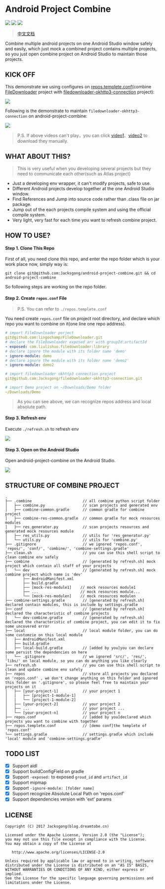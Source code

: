 # Android Project Combine

![](https://img.shields.io/badge/combine-project-origin.svg)
![](https://img.shields.io/badge/combine-safely-green.svg)
![](https://img.shields.io/badge/combine-easily-green.svg)

> [中文文档](https://github.com/Jacksgong/android-project-combine/blob/master/README-ZH.md)

Combine multiple android projects on one Android Studio window safely and easily, which just mock a combined project contains multiple projects, so you just open combine project on Android Studio to maintain those projects.

## KICK OFF

This demonstrate we using configures on [repos.templete.conf](https://github.com/Jacksgong/android-project-combine/blob/master/repos.templete.conf)(combine [FileDownloader](https://github.com/lingochamp/FileDownloader) project with [filedownloader-okhttp3-connection](https://github.com/Jacksgong/filedownloader-okhttp3-connection) project):

![](https://github.com/Jacksgong/arts/raw/master/android-project-combine/simple-use-en.gif)

Following is the demonstrate to maintain `filedownloader-okhttp3-connection` on android-project-combine:

![](https://github.com/Jacksgong/arts/raw/master/android-project-combine/maintain-en.gif)

> P.S. If above videos can't play，you can click [video1](https://github.com/Jacksgong/arts/raw/master/android-project-combine/simple-use-en.mp4)、[video2](https://github.com/Jacksgong/arts/raw/master/android-project-combine/maintain-en.mp4) to download they manually.

## WHAT ABOUT THIS?

> This is very useful when you developing several projects but they need to communicate each other(such as Atlas project)

- Just a developing env wrapper, it can't modify projects, safe to use.
- Different Android projects develop together at the one Android Studio window.
- Find References and Jump into source code rather than .class file on jar package.
- Jump out of the each projects compile system and using the official compile system.
- Very light, very fast for each time you want to refresh combine project.

## HOW TO USE?

#### Step 1. Clone This Repo

First of all, you need clone this repo, and enter the repo folder which is your work place now, simply way is:

```shell
git clone git@github.com:Jacksgong/android-project-combine.git && cd android-project-combine
```

So following steps are working on the repo folder.

#### Step 2. Create `repos.conf` File

> P.S. You can refer to `./repos.templete.conf`

You need create `repos.conf` file on project root directory, and declare which repo you want to combine on it(one line one repo address).

```yml
# import FileDownloader porject
git@github.com:lingochamp/FileDownloader.git
# declare the FileDownloader exposed arr with groupId:artifactId
- exposed: com.liulishuo.filedownloader:library
# declare ignore the module with its folder name 'demo'
- ignore-module: demo
# declare ignore the module with its folder name 'demo2'
- ignore-module: demo2

# import filedownloader okhttp3 connection project
git@github.com:Jacksgong/filedownloader-okhttp3-connection.git

# import Demo project on ~/Downloads/Demo folder
~/Downloads/Demo
```

> As you can see above, we can recognize repos address and local absolute path.

#### Step 3. Refresh env

Execute `./refresh.sh` to refresh env

![](https://github.com/Jacksgong/arts/raw/master/android-project-combine/refresh-demo.gif)

#### Step 3. Open on the Android Studio

Open android-project-combine on the Android Studio.

![](https://github.com/Jacksgong/arts/raw/master/android-project-combine/android-studio-demo.gif)

## STRUCTURE OF COMBINE PROJECT 

```
.
├── .combine                       // all combine python script folder
│   ├── combine.py                 // scan projects and generated env
│   ├── combine-common.gradle      // common gradle for combine project
│   ├── combine-res-common.gradle  // common gradle for mock resources modules
│   ├── res_generator.py           // scan projects resources and generated mock resources module  
│   ├── res_utils.py               // utils for 'res_generator.py' 
│   └── utils.py                   // utils for 'combine.py'
├── .gitignore                     // we ignored 'repos.conf', 'repos/', 'conf/', 'combine/', 'combine-settings.gradle'
├── clean.sh                       // you can use this shell script to clean combine env safely
├── combine                        // [generated by refresh.sh] mock project which contain all staff of your projects
│   └── dev                        // [generated by refresh.sh] mock combine project which name is 'dev'
│       ├── AndroidManifest.xml   
│       ├── build.gradle          
│       ├── [mock-res-module1]    // mock resources module1
│       ├── ...                   // mock resources module...
│       └── [mock-res-modulen]    // mock resources modulen
├── combine-settings.gradle        // [generated by refresh.sh] declared contain modules, this is include by settings.gradle             
├── conf                           // [generated by refresh.sh] declared the characteristic of combine projects 
│   └── dev-combine.gradle         // [generated by refresh.sh] declared the characteristic of combine project, you can edit it to fix some uncovered error
├── local                          // local module folder, you can do some customzie on this local module
│   ├── AndroidManifest.xml        
│   ├── build.gradle               
│   ├── local-build.gradle         // [added by you]you can declare some persist the dependencies on here
│   └── .gitignore                 // we ignored 'src/', 'res/', 'libs/' on local module, so you can do anything you like clearly
├── refresh.sh                     // you can use this shell script to clean and update combine env safely
├── repos                          // store all projects you declared on 'repos.conf' , we don't change anything on this folder and ignored this folder on '.gitignore', so please feel free to maintain your projects on it
│   ├── [your-project-1]           // your project 1
│   |   ├── [project-1-module-1]
│   |   └── [project-1-module-2]
│   ├── [your-project-2]           // your project 2
│   ├── ...                        // your project ...
│   └── [your-project-n]           // your project n
├── repos.conf                     // [added by you]declared which projects you want to combine with together
├── repos.templete.conf            // [demo conf]the templete of 'repos.conf'
└── settings.gradle                // settings.gradle which include 'local' module and 'combine-settings.gradle'
```


## TODO LIST

- [x] Support aidl
- [x] Support buildConfigField on gradle
- [x] Support `-exposed:` to exposed `groud_id` and `artifact_id`
- [x] Support mipmap
- [x] Support `-ignore-module: [folder name]`
- [x] Support recognize Absolute Local Path on 'repos.conf'
- [x] Support dependencies version with 'ext' params

## LICENSE

```
Copyright (C) 2017 Jacksgong(blog.dreamtobe.cn)

Licensed under the Apache License, Version 2.0 (the "License");
you may not use this file except in compliance with the License.
You may obtain a copy of the License at

   http://www.apache.org/licenses/LICENSE-2.0

Unless required by applicable law or agreed to in writing, software
distributed under the License is distributed on an "AS IS" BASIS,
WITHOUT WARRANTIES OR CONDITIONS OF ANY KIND, either express or implied.
See the License for the specific language governing permissions and
limitations under the License.
```

